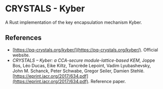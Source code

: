 # CRYSTALS - Kyber

A Rust implementation of the key encapsulation mechanism Kyber.


## References

* [https://pq-crystals.org/kyber/](https://pq-crystals.org/kyber/). Official website.
* *CRYSTALS – Kyber: a CCA-secure module-lattice-based KEM*, Joppe Bos, Léo Ducas, Eike Kiltz, Tancrède Lepoint, Vadim Lyubashevsky, John M. Schanck, Peter Schwabe, Gregor Seiler, Damien Stehlé. [https://eprint.iacr.org/2017/634.pdf](https://eprint.iacr.org/2017/634.pdf). Reference paper.
